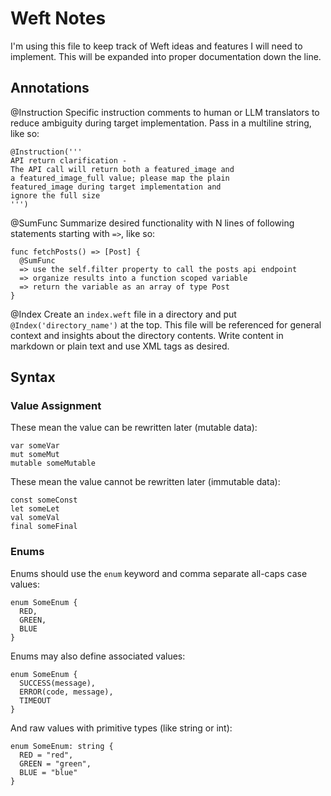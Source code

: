 # Weft Notes

I'm using this file to keep track of Weft ideas and features I will need to implement. This will be expanded into proper documentation down the line.

## Annotations

@Instruction
Specific instruction comments to human or LLM translators to reduce ambiguity during target implementation. Pass in a multiline string, like so: 
```weft
@Instruction('''
API return clarification -
The API call will return both a featured_image and
a featured_image_full value; please map the plain
featured_image during target implementation and
ignore the full size
''')
```

@SumFunc
Summarize desired functionality with N lines of following statements starting with `=>`, like so:
```weft
func fetchPosts() => [Post] {
  @SumFunc
  => use the self.filter property to call the posts api endpoint
  => organize results into a function scoped variable
  => return the variable as an array of type Post
}
```

@Index
Create an `index.weft` file in a directory and put `@Index('directory_name')` at the top. This file will be referenced for general context and insights about the directory contents. Write content in markdown or plain text and use XML tags as desired.


## Syntax

### Value Assignment

These mean the value can be rewritten later (mutable data):
```weft
var someVar
mut someMut
mutable someMutable
```

These mean the value cannot be rewritten later (immutable data):
```weft
const someConst
let someLet
val someVal
final someFinal
```


### Enums

Enums should use the `enum` keyword and comma separate all-caps case values:
```weft
enum SomeEnum {
  RED,
  GREEN,
  BLUE
}
```

Enums may also define associated values: 
```weft
enum SomeEnum {
  SUCCESS(message),
  ERROR(code, message),
  TIMEOUT
}
```

And raw values with primitive types (like string or int):
```weft
enum SomeEnum: string {
  RED = "red",
  GREEN = "green",
  BLUE = "blue"
}
```